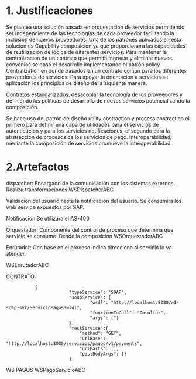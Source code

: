 # 1. Justificaciones

Se plantea una solución basada en orquestacion de servicios permitiendo ser independiente de las tecnologías de cada proveedor  facilitando la inclusión de nuevos proveedores.
Una de los patrones aplicados en esta solución   es Capability composicion ya que proporcionara las capacidades de reutilización de lógica de diferentes servicios. Para mantener la centralizacion de un contrato que permita ingresar y eliminar nuevos convenios se baso el desarrollo implementando el patrón policy Centralization en donde basados en un contrato común para los diferentes proveedores de servicios. Para apoyar la orientación a servicios se aplicación los principios de diseño de la siguiente manera.

Contratos estandarizados: desacoplar la tecnología de los proveedores y definiendo las políticas de desarrollo de nuevos servicios potencializando la composición.


Se hace uso del  patrón de diseño utility abstraction y process abstraction el primero para definir una capa de utilidades para el servicios de autenticacion y para los servicios notificaciones, el segundo para la abstraccion de procesos de los servicios de pago.
Interoperabilidad, mediante la composición de servicios promueve la interoperabilidad



# 2.Artefactos

dispatcher: Encargado de la comunicación con los sistemas externos. Realiza transformaciones
WSDispatcherABC


Validacion del usuario hasta la notificacion del usuario.
      Se consumira los web service expuestos por SAP.

Notificacion
   Se utilizara el AS-400


Orquestador:
       Componente del control de proceso que determina que servicio se consume.
       Desde la composicion
WSOrquestadorABC


Enrutador:
     Con base en el proceso indica direcciona al  servicio lo va atender.

WSEnrutadorABC




CONTRATO

	 		   {
                            "typeService": "SOAP",
                            "soapService": {
                                    "wsdl": "http://localhost:8080/w1-soap-svr/ServicioPagos?wsdl",
                                    "functionToCall": "Cosultar",
                                    "args": {"}
                            },
                            "restService":{
                                "method": "GET",
                                "urlBase": "http://localhost:8080/servicios/pagos/v1/payments",
                                "urlParts": [],
                                "postBodyArgs": {}
                            }


WS PAGOS
WSPagoServicioABC
